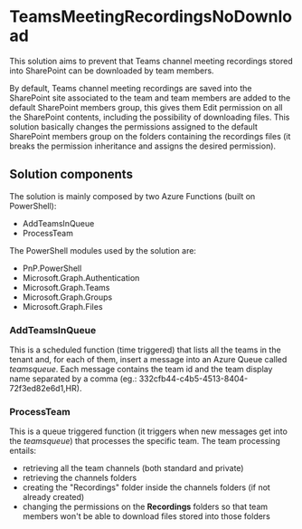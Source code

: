# TeamsMeetingRecordingsNoDownload
This solution aims to prevent that Teams channel meeting recordings stored into SharePoint can be downloaded by team members.

By default, Teams channel meeting recordings are saved into the SharePoint site associated to the team and team members are added to the default SharePoint members group, this gives them Edit permission on all the SharePoint contents, including the possibility of downloading files.
This solution basically changes the permissions assigned to the default SharePoint members group on the folders containing the recordings files (it breaks the permission inheritance and assigns the desired permission).

## Solution components
The solution is mainly composed by two Azure Functions (built on PowerShell):
- AddTeamsInQueue
- ProcessTeam

The PowerShell modules used by the solution are:
- PnP.PowerShell
- Microsoft.Graph.Authentication
- Microsoft.Graph.Teams
- Microsoft.Graph.Groups
- Microsoft.Graph.Files
### AddTeamsInQueue
This is a scheduled function (time triggered) that lists all the teams in the tenant and, for each of them, insert a message into an Azure Queue called *teamsqueue*.
Each message contains the team id and the team display name separated by a comma (eg.: 332cfb44-c4b5-4513-8404-72f3ed82e6d1,HR).
### ProcessTeam
This is a queue triggered function (it triggers when new messages get into the *teamsqueue*) that processes the specific team.
The team processing entails:
- retrieving all the team channels (both standard and private)
- retrieving the channels folders
- creating the "Recordings" folder inside the channels folders (if not already created)
- changing the permissions on the **Recordings** folders so that team members won't be able to download files stored into those folders
